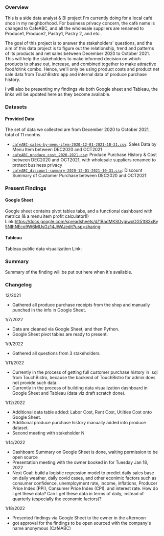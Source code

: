 ### Overview

This is a side data analyst & BI project I'm currently doing for a local café shop in my neighborhood. For business privacy concern, the café name is changed to CafeABC, and all the wholesale suppliers are renamed to Produce1, Produce2, Pastry1, Pastry 2, and etc.. 

The goal of this project is to answer the stakeholders' questions, and the aim of this data project is to figure out the relationship, trend and patterns of its products and net sales between December 2020 to October 2021. This will help the stakeholders to make informed decision on which products to phase out, increase, and combined together to make attractive food/drink combo. Hence, we'll only be using product costs and product net sale data from TouchBistro app and internal data of produce purchase history. 

I will also be presenting my findings via both Google sheet and Tableau, the links will be updated here as they become available. 



### Datasets

#### Provided Data
The set of data we collected are from December 2020 to October 2021, total of 11 months. 

* [`cafeABC-sales-by-menu-item-2020-12-01-2021-10-31.csv`](./datasets/cafeABC-sales-by-menu-item-2020-12-01-2021-10-31.csv): Sales Data by Menu Item between DEC2020 and OCT2021
* [`cafeABC_produce_cost_2020-2021.csv`](./datasets/cafeABC_produce_cost_2020-2021.csv): Produce Purchase History & Cost between DEC2020 and OCT2021, with wholesale suppliers renamed to protect business privacy
* [`cafeABC_discount-summary-2020-12-01-2021-10-31.csv`](./datasets/cafeABC_discount-summary-2020-12-01-2021-10-31.csv): Discount Summary of Customer Purchase between DEC2020 and OCT2021



### Present Findings

#### Google Sheet
Google sheet contains pivot tables tabs, and a functional dashboard with metrics (& a menu item profit calculator!!)
Link:https://docs.google.com/spreadsheets/d/1BadMKSOvgiwxOG51t83xKy5NIhNEco9W6MUsGz14JWA/edit?usp=sharing 

#### Tableau
Tableau public data visualization 
Link: 



### Summary
Summary of the finding will be put out here when it's available.


### Changelog
12/2021
- Gathered all produce purchase receipts from the shop and manually punched in the info in Google Sheet.

1/7/2022
- Data are cleaned via Google Sheet, and then Python.
- Google Sheet pivot tables are ready to present.

1/9/2022
- Gathered all questions from 3 stakeholders.

1/11/2022
- Currently in the process of getting full customer purchase history in .sql from TouchBistro, because the backend of TouchBistro for admin does not provide such data.
- Currently in the process of building data visualization dashboard in Google Sheet and Tableau (data viz draft scratch done).

1/12/2022
- Additional data table added: Labor Cost, Rent Cost, Utilties Cost onto Google Sheet.
- Additional produce purchase history manually added into produce dataset.
- Second meeting with stakeholder N

1/14/2022
- Dashboard Summary on Google Sheet is done, waiting permission to be open source
- Presentation meeting with the owner booked in for Tuesday Jan 18, 2022
- Next Goal: build a logistic regression model to predict daily sales base on daily weather, daily covid cases, and other econimic factors such as consumer confidence, unemployment rate, income, inflations, Producer Price Index (PPI), Consumer Price Index (CPI), and interest rate. How do I get these data? Can I get these data in terms of daily, instead of quarterly (especially the economic factors)?

1/18/2022
- Presented findings via Google Sheet to the owner in the afternoon
- got approval for the findings to be open sourced with the company's name anonymous (CaféABC)
